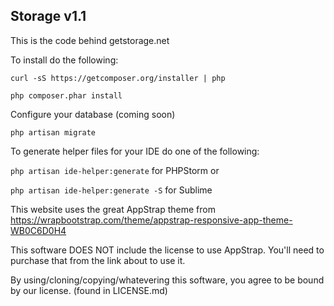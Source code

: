 ## Storage v1.1

This is the code behind getstorage.net

To install do the following:

`curl -sS https://getcomposer.org/installer | php`

`php composer.phar install`

Configure your database (coming soon)

`php artisan migrate`

To generate helper files for your IDE do one of the following:

`php artisan ide-helper:generate` for PHPStorm or

`php artisan ide-helper:generate -S` for Sublime

This website uses the great AppStrap theme from https://wrapbootstrap.com/theme/appstrap-responsive-app-theme-WB0C6D0H4

This software DOES NOT include the license to use AppStrap. You'll need to purchase that from the link about to use it.

By using/cloning/copying/whatevering this software, you agree to be bound by our license. (found in LICENSE.md)
